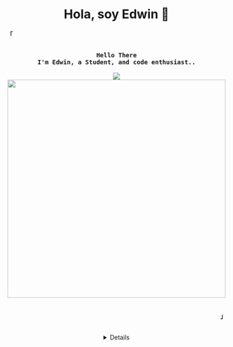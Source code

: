 <div align="center">
    <h1 align="center">Hola, soy Edwin 👋</h1>
</div>

<p align="left"><strong><samp>「</samp></strong></p>
    <p align="center">
      <samp><br>
            <b>
            Hello There
        <br>
            I'm Edwin, a Student, and code enthusiast..
        </b>
        <br>
        <br>
          <image src="https://readme-typing-svg.herokuapp.com?color=AA18F7&lines=I'm+an+Indie+Developer">
        <br>
              <a href="https://wakatime.com"><img src="https://wakatime.com/share/@Poke/8c81555b-9185-44ae-8e18-4b9fea7620cd.svg" width="500"/></a>
          <br>
      </samp><br>
    </p>
<p align="right"><strong><samp>」</samp></strong></p>

<br>
<details align="center">
<img src="https://github-profile-trophy.vercel.app/?username=edwin-uwu&theme=radical&row=1&column=7&margin-h=15&margin-w=5&no-bg=true">

<h2></h2><br>
<!-- Github Stats -->
<p align="center">
    <samp>
<details>
  <summary>My Profile Stats</summary>
  <br/>
          <img alt="GitHub Stats" src="https://github-readme-stats.vercel.app/api?username=edwin-uwu&show_icons=true&include_all_commits=true&count_private=true&hide=issues&hide_border=true&theme=nord"/>
  <br/>
  <summary>Most used Languages</summary>
  <br>
  <img alt="GitHub Stats" src="https://github-readme-stats.vercel.app/api/top-langs/?username=edwin-uwu&layout=compact&theme=nord&count_private=true">
  </br>
</details>
